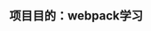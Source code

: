 <!--
 * @Descripttion: ReadMe
 * @Author: ZhangYu
 * @Date: 2023-04-01 13:00:12
 * @LastEditors: ZhangYu
 * @LastEditTime: 2023-04-01 14:17:08
-->
## 项目目的：webpack学习
